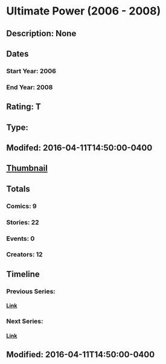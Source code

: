 # Ultimate Power (2006 - 2008)
## Description: None
## Dates
### Start Year: 2006
### End Year: 2008
## Rating: T
## Type: 
## Modifed: 2016-04-11T14:50:00-0400
## [Thumbnail](http://i.annihil.us/u/prod/marvel/i/mg/8/c0/570bf1b214c4f.jpg)
## Totals
### Comics: 9
### Stories: 22
### Events: 0
### Creators: 12
## Timeline
### Previous Series: 
#### [Link]()
### Next Series: 
#### [Link]()
## Modified: 2016-04-11T14:50:00-0400